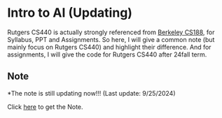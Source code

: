 # Intro to AI (Updating)

Rutgers CS440 is actually strongly referenced from [Berkeley CS188](https://inst.eecs.berkeley.edu/~cs188/sp24/), for Syllabus, PPT and Assignments. So here, I will give a common note (but mainly focus on Rutgers CS440) and highlight their difference. And for assignments, I will give the code for Rutgers CS440 after 24fall term.

## Note
*The note is still updating now!!! (Last update: 9/25/2024) 

Click [here](./Note.pdf) to get the Note.

